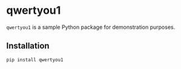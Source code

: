 # qwertyou1

`qwertyou1` is a sample Python package for demonstration purposes.

## Installation

```bash
pip install qwertyou1

